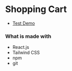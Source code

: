 # Shopping Cart

- [Test Demo](https://jameshan2002.github.io/shopping-cart/)
### What is made with
- React.js
- Tailwind CSS
- npm
- git
